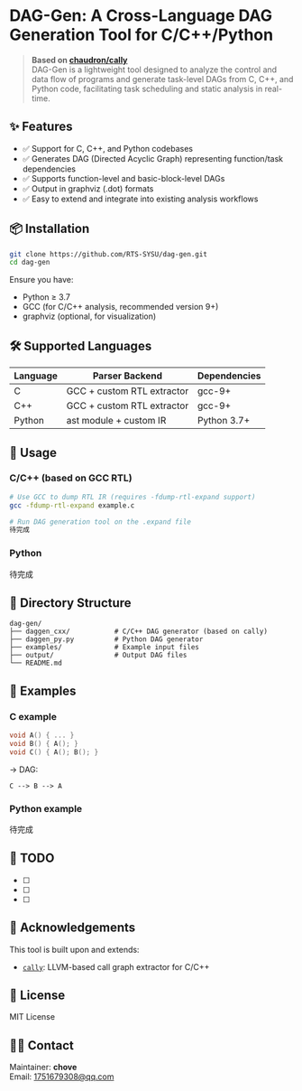 # DAG-Gen: A Cross-Language DAG Generation Tool for C/C++/Python

> **Based on [chaudron/cally](https://github.com/chaudron/cally)**  
> DAG-Gen is a lightweight tool designed to analyze the control and data flow of programs and generate task-level DAGs from C, C++, and Python code, facilitating task scheduling and static analysis in real-time.

## ✨ Features

- ✅ Support for C, C++, and Python codebases
- ✅ Generates DAG (Directed Acyclic Graph) representing function/task dependencies
- ✅ Supports function-level and basic-block-level DAGs
- ✅ Output in graphviz (.dot) formats
- ✅ Easy to extend and integrate into existing analysis workflows

## 📦 Installation

```bash
git clone https://github.com/RTS-SYSU/dag-gen.git
cd dag-gen
```

Ensure you have:

- Python ≥ 3.7
- GCC (for C/C++ analysis, recommended version 9+)
- graphviz (optional, for visualization)

## 🛠 Supported Languages

| Language | Parser Backend             | Dependencies |
| -------- | -------------------------- | ------------ |
| C        | GCC + custom RTL extractor | gcc-9+       |
| C++      | GCC + custom RTL extractor | gcc-9+       |
| Python   | ast module + custom IR     | Python 3.7+  |

## 🚀 Usage

### C/C++ (based on GCC RTL)

```bash
# Use GCC to dump RTL IR (requires -fdump-rtl-expand support)
gcc -fdump-rtl-expand example.c

# Run DAG generation tool on the .expand file
待完成
```

### Python

待完成

## 📂 Directory Structure

```
dag-gen/
├── daggen_cxx/           # C/C++ DAG generator (based on cally)
├── daggen_py.py          # Python DAG generator
├── examples/             # Example input files
├── output/               # Output DAG files
└── README.md
```

## 🧪 Examples

### C example

```c
void A() { ... }
void B() { A(); }
void C() { A(); B(); }
```

→ DAG:

```
C --> B --> A
```

### Python example

待完成

## 📝 TODO

- [ ]
- [ ]
- [ ]

## 🙌 Acknowledgements

This tool is built upon and extends:

- [`cally`](https://github.com/chaudron/cally): LLVM-based call graph extractor for C/C++

## 📄 License

MIT License

## 🧑‍💻 Contact

Maintainer: **chove**  
Email: 1751679308@qq.com
